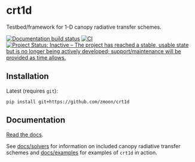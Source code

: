 # crt1d

Testbed/framework for 1-D canopy radiative transfer schemes.

[![Documentation build status](https://readthedocs.org/projects/crt1d/badge/?version=latest)](https://crt1d.readthedocs.io/en/latest/?badge=latest)
[![CI](https://github.com/zmoon/crt1d/actions/workflows/ci.yml/badge.svg)](https://github.com/zmoon/crt1d/actions/workflows/ci.yml)
[![Project Status: Inactive – The project has reached a stable, usable state but is no longer being actively developed; support/maintenance will be provided as time allows.](https://www.repostatus.org/badges/latest/inactive.svg)](https://www.repostatus.org/#inactive)

## Installation

Latest (requires `git`):
```
pip install git+https://github.com/zmoon/crt1d
```

## Documentation

[Read the docs](https://crt1d.readthedocs.io/en/latest/).

See [docs/solvers](https://crt1d.readthedocs.io/en/latest/solvers.html) for information on included canopy radiative transfer schemes
and [docs/examples](https://crt1d.readthedocs.io/en/latest/examples.html) for examples of `crt1d` in action.
